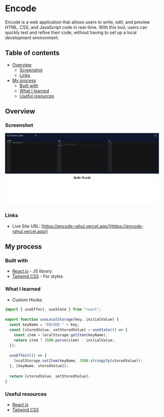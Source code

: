 # Encode

Encode is a web application that allows users to write, edit, and preview HTML, CSS, and JavaScript code in real-time. With this tool, users can quickly test and refine their code, without having to set up a local development environment.

## Table of contents

- [Overview](#overview)
  - [Screenshot](#screenshot)
  - [Links](#links)
- [My process](#my-process)
  - [Built with](#built-with)
  - [What I learned](#what-i-learned)
  - [Useful resources](#useful-resources)

## Overview

### Screenshot

![](./screenshot.png)

### Links

- Live Site URL: [https://encode-rahul.vercel.app/](https://encode-rahul.vercel.app/)

## My process

### Built with

- [React.js](https://reactjs.org/) - JS library
- [Tailwind CSS](https://tailwindcss.com/) - For styles

### What I learned

- Custom Hooks

```js
import { useEffect, useState } from "react";

export function useLocalStorage(key, initialValue) {
  const keyName = "ENCODE-" + key;
  const [storedValue, setStoredValue] = useState(() => {
    const item = localStorage.getItem(keyName);
    return item ? JSON.parse(item) : initialValue;
  });

  useEffect(() => {
    localStorage.setItem(keyName, JSON.stringify(storedValue));
  }, [keyName, storedValue]);

  return [storedValue, setStoredValue];
}
```

### Useful resources

- [React.js](https://reactjs.org/)
- [Tailwind CSS](https://tailwindcss.com/)
